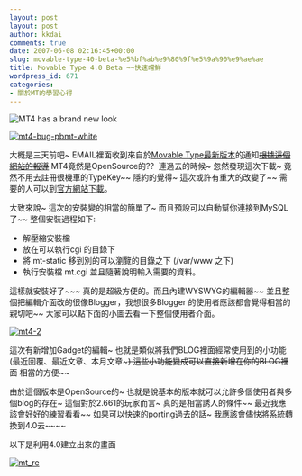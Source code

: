 ```yaml
---
layout: post
layout: post
author: kkdai
comments: true
date: 2007-06-08 02:16:45+00:00
slug: movable-type-40-beta-%e5%bf%ab%e9%80%9f%e5%9a%90%e9%ae%ae
title: Movable Type 4.0 Beta ~~快速嚐鮮
wordpress_id: 671
categories:
- 關於MT的學習心得
---
```


![MT4 has a brand new look](http://www.movabletype.com/mt4/i/brandingimg.jpg)

[![mt4-bug-pbmt-white](http://farm2.static.flickr.com/1351/534344342_aa39fb1f8f_o.png)](http://www.flickr.com/photos/evanlin/534344342/)

大概是三天前吧~ EMAIL裡面收到來自於[Movable Type最新版本](http://www.movabletype.com/mt4/)的通知~~[根據這個網站的報導](http://www.linuxlookup.com/2007/jun/05/movable_type_open_source_project)~~ MT4竟然是OpenSource的??  連過去的時候~ 忽然發現這次下載~ 竟然不用去註冊很機車的TypeKey~~ 隱約的覺得~ 這次或許有重大的改變了~~ 需要的人可以到[官方網站下載](http://www.movabletype.com/download.html)。

大致來說~ 這次的安裝變的相當的簡單了~ 而且預設可以自動幫你連接到MySQL了~~ 整個安裝過程如下:

  * 解壓縮安裝檔
  * 放在可以執行cgi 的目錄下 
  * 將 mt-static 移到別的可以瀏覽的目錄之下 (/var/www 之下)
  * 執行安裝檔 mt.cgi 並且隨著說明輸入需要的資料。

這樣就安裝好了~~~ 真的是超級方便的。而且內建WYSWYG的編輯器~~ 並且整個把編輯介面改的很像Blogger，我想很多Blogger 的使用者應該都會覺得相當的親切吧~~ 大家可以點下面的小圖去看一下整個使用者介面。

[![mt4-2](http://farm2.static.flickr.com/1165/534344402_1239e50a49.jpg)](http://www.flickr.com/photos/evanlin/534344402/)

這次有新增加Gadget的編輯~ 也就是類似將我們BLOG裡面經常使用到的小功能(最近回覆、最近文章、本月文章~~~) 這些小功能變成可以直接新增在你的BLOG裡面~~ 相當的方便~~

由於這個版本是OpenSource的~ 也就是說基本的版本就可以允許多個使用者與多個blog的存在~ 這個對於2.661的玩家而言~ 真的是相當誘人的條件~~ 最近我應該會好好的練習看看~~ 如果可以快速的porting過去的話~ 我應該會儘快將系統轉換到4.0去~~~~

以下是利用4.0建立出來的畫面

[![mt_re](http://farm2.static.flickr.com/1296/534344452_a288469a2e.jpg)](http://www.flickr.com/photos/evanlin/534344452/)
